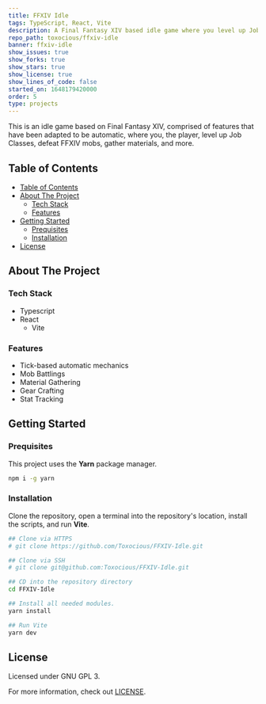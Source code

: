 ```yaml
---
title: FFXIV Idle
tags: TypeScript, React, Vite
description: A Final Fantasy XIV based idle game where you level up Job Classes, defeat FFXIV mobs, gather materials, and more.
repo_path: toxocious/ffxiv-idle
banner: ffxiv-idle
show_issues: true
show_forks: true
show_stars: true
show_license: true
show_lines_of_code: false
started_on: 1648179420000
order: 5
type: projects
---
```




This is an idle game based on Final Fantasy XIV, comprised of features that have been adapted to be automatic, where you, the player, level up Job Classes, defeat FFXIV mobs, gather materials, and more.



## Table of Contents
- [Table of Contents](#table-of-contents)
- [About The Project](#about-the-project)
  - [Tech Stack](#tech-stack)
  - [Features](#features)
- [Getting Started](#getting-started)
  - [Prequisites](#prequisites)
  - [Installation](#installation)
- [License](#license)



## About The Project
### Tech Stack
- Typescript
- React
  - Vite

### Features
- Tick-based automatic mechanics
- Mob Battlings
- Material Gathering
- Gear Crafting
- Stat Tracking



## Getting Started
### Prequisites
This project uses the **Yarn** package manager.

```bash
npm i -g yarn
```

### Installation
Clone the repository, open a terminal into the repository's location, install the scripts, and run **Vite**.

```bash
## Clone via HTTPS
# git clone https://github.com/Toxocious/FFXIV-Idle.git

## Clone via SSH
# git clone git@github.com:Toxocious/FFXIV-Idle.git

## CD into the repository directory
cd FFXIV-Idle

## Install all needed modules.
yarn install

## Run Vite
yarn dev
```



## License
Licensed under GNU GPL 3.

For more information, check out [LICENSE](LICENSE).
